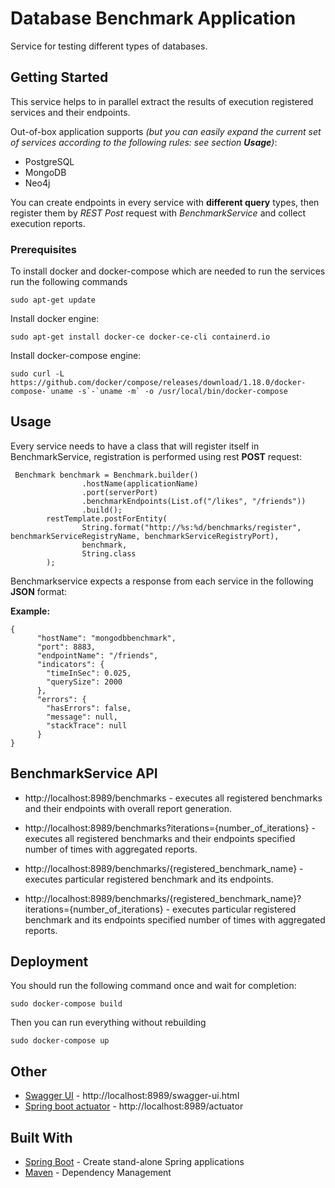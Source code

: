 # Database Benchmark Application

Service for testing different types of databases.

## Getting Started

This service helps to in parallel extract the results of execution registered services and their endpoints.

Out-of-box application supports *(but you can easily expand the current set of services according to the following rules: see section **Usage**)*:

* PostgreSQL
* MongoDB
* Neo4j

You can create endpoints in every service with **different query** types, then register them by *REST Post* request with *BenchmarkService* 
and collect execution reports.

### Prerequisites

To install docker and docker-compose which are needed to run the services run the following commands

```
sudo apt-get update
```
Install docker engine:
```
sudo apt-get install docker-ce docker-ce-cli containerd.io
```
Install docker-compose engine:
```
sudo curl -L https://github.com/docker/compose/releases/download/1.18.0/docker-compose-`uname -s`-`uname -m` -o /usr/local/bin/docker-compose
```
## Usage

Every service needs to have a class that will register itself in BenchmarkService, registration is performed using rest **POST** request:

```
 Benchmark benchmark = Benchmark.builder()
                .hostName(applicationName)
                .port(serverPort)
                .benchmarkEndpoints(List.of("/likes", "/friends"))
                .build();
        restTemplate.postForEntity(
                String.format("http://%s:%d/benchmarks/register", benchmarkServiceRegistryName, benchmarkServiceRegistryPort),
                benchmark,
                String.class
        );
```
Benchmarkservice expects a response from each service in the following **JSON** format:  

**Example:**
```
{
      "hostName": "mongodbbenchmark",
      "port": 8883,
      "endpointName": "/friends",
      "indicators": {
        "timeInSec": 0.025,
        "querySize": 2000
      },
      "errors": {
        "hasErrors": false,
        "message": null,
        "stackTrace": null
      }
}
```
## BenchmarkService API

* http://localhost:8989/benchmarks - executes all registered benchmarks and their endpoints with overall report generation.

* http://localhost:8989/benchmarks?iterations={number_of_iterations} - executes all registered benchmarks and their endpoints 
specified number of times with aggregated reports.

* http://localhost:8989/benchmarks/{registered_benchmark_name} - executes particular registered benchmark and its endpoints.

* http://localhost:8989/benchmarks/{registered_benchmark_name}?iterations={number_of_iterations} - executes particular registered benchmark and its endpoints 
specified number of times with aggregated reports.

## Deployment

You should run the following command once and wait for completion:
```
sudo docker-compose build
```
Then you can run everything without rebuilding
```
sudo docker-compose up
```

## Other

* [Swagger UI](https://swagger.io/) - http://localhost:8989/swagger-ui.html
* [Spring boot actuator](https://www.baeldung.com/spring-boot-actuators) - http://localhost:8989/actuator

## Built With

* [Spring Boot](https://spring.io/projects/spring-boot) - Create stand-alone Spring applications
* [Maven](https://maven.apache.org/) - Dependency Management

